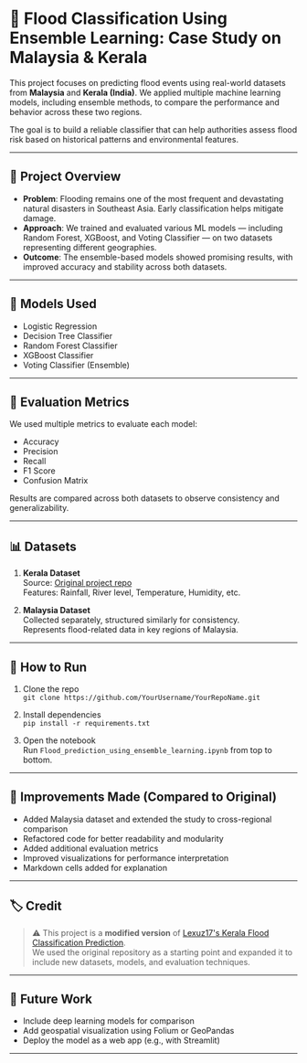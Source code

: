 # 🌊 Flood Classification Using Ensemble Learning: Case Study on Malaysia & Kerala

This project focuses on predicting flood events using real-world datasets from **Malaysia** and **Kerala (India)**. We applied multiple machine learning models, including ensemble methods, to compare the performance and behavior across these two regions.

The goal is to build a reliable classifier that can help authorities assess flood risk based on historical patterns and environmental features.

---

## 📌 Project Overview

- **Problem**: Flooding remains one of the most frequent and devastating natural disasters in Southeast Asia. Early classification helps mitigate damage.
- **Approach**: We trained and evaluated various ML models — including Random Forest, XGBoost, and Voting Classifier — on two datasets representing different geographies.
- **Outcome**: The ensemble-based models showed promising results, with improved accuracy and stability across both datasets.

---

## 🧠 Models Used

- Logistic Regression
- Decision Tree Classifier
- Random Forest Classifier
- XGBoost Classifier
- Voting Classifier (Ensemble)

---

## 🧪 Evaluation Metrics

We used multiple metrics to evaluate each model:

- Accuracy
- Precision
- Recall
- F1 Score
- Confusion Matrix

Results are compared across both datasets to observe consistency and generalizability.

---

## 📊 Datasets

1. **Kerala Dataset**  
   Source: [Original project repo](https://github.com/Lexuz17/Kerala_Flood_Classification_Prediction)  
   Features: Rainfall, River level, Temperature, Humidity, etc.

2. **Malaysia Dataset**  
   Collected separately, structured similarly for consistency.  
   Represents flood-related data in key regions of Malaysia.

---

## 🔧 How to Run

1. Clone the repo  
   `git clone https://github.com/YourUsername/YourRepoName.git`

2. Install dependencies  
   `pip install -r requirements.txt`

3. Open the notebook  
   Run `Flood_prediction_using_ensemble_learning.ipynb` from top to bottom.

---

## 🧼 Improvements Made (Compared to Original)

- Added Malaysia dataset and extended the study to cross-regional comparison
- Refactored code for better readability and modularity
- Added additional evaluation metrics
- Improved visualizations for performance interpretation
- Markdown cells added for explanation

---

## 🏷️ Credit

> ⚠️ This project is a **modified version** of [Lexuz17's Kerala Flood Classification Prediction](https://github.com/Lexuz17/Kerala_Flood_Classification_Prediction).  
> We used the original repository as a starting point and expanded it to include new datasets, models, and evaluation techniques.

---

## 📌 Future Work

- Include deep learning models for comparison
- Add geospatial visualization using Folium or GeoPandas
- Deploy the model as a web app (e.g., with Streamlit)

---



